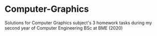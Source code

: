 # Computer-Graphics
Solutions for Computer Graphics subject's 3 homework tasks during my second year of Computer Engineering BSc at BME (2020)
